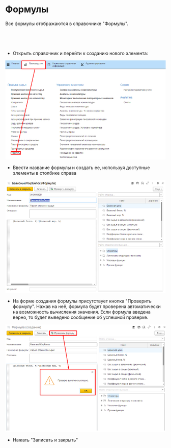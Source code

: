 # Формулы

Все формулы отображаются в справочнике "Формулы".

 

 

-   Открыть справочник и перейти к созданию нового элемента:

![](Formulas.assets/1.png)

-   Ввести название формулы и создать ее, используя доступные элементы в столбике справа

![](Formulas.assets/2.png)

-   На форме создания формулы присутствует кнопка "Проверить формулу".
Нажав на неё, формула будет проверена автоматически на возможность вычисления значения.
Если формула введена верно, то будет выведено сообщение об успешной проверке.

![](Formulas.assets/3.png)

-   Нажать "Записать и закрыть"